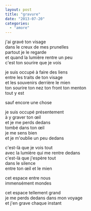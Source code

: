 ```yaml
---
layout: post
title: "gravure"
date: "2013-07-20"
categories:
  - "amore"
---
```


j'ai gravé ton visage  
dans le creux de mes prunelles  
partout je le regarde  
et quand la lumière rentre un peu  
c'est ton sourire que je vois  

je suis occupé à faire des liens  
entre les traits de ton visage  
et les souvenirs derrière le mien  
ton sourire ton nez ton front ton menton  
tout y est  

sauf encore une chose  

je suis occupé présentement  
à y graver ton œil  
et je me perds dedans  
tombé dans ton œil  
je me sens bien  
et je m'oublie un peu dedans  

c'est-là que je vois tout  
avec la lumière qui me rentre dedans  
c'est-là que j'espère tout  
dans le silence  
entre ton œil et le mien  

cet espace entre nous  
immensément mondes  

cet espace tellement grand  
je me perds dedans dans mon voyage  
et j'en grave chaque instant  
